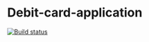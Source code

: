 # Debit-card-application
[![Build status](https://ci.appveyor.com/api/projects/status/kkmktglvb07npkub/branch/master?svg=true)](https://ci.appveyor.com/project/AAB-87/debit-card-application/branch/master)
